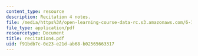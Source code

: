 ```yaml
---
content_type: resource
description: Recitation 4 notes.
file: /media/https%3A/open-learning-course-data-rc.s3.amazonaws.com/6-170-laboratory-in-software-engineering-fall-2005/f91bdb7c0e23e21dab68b02565663317_recitation4.pdf
file_type: application/pdf
resourcetype: Document
title: recitation4.pdf
uid: f91bdb7c-0e23-e21d-ab68-b02565663317
---
```

